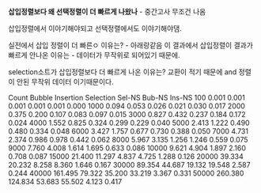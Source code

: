 **삽입정렬보다 왜 선택정렬이 더 빠르게 나왔나** - 중간고사 무조건 나옴

삽입정렬에서 이야기해야되고 선택정렬에서도 이야기해야댐.

실전에서 삽입 정렬이 더 빠른ㅇ 이유는? - 아래랑같음
이 결과에서 삽입정렬이 결과가 빠르게 안나온 이유는 - 데이터가 무작위로 되어있기 때문에.

selection소트가 삽입정렬보다 더 빠르게 나온 이유는? 교환이 적기 때문에 and 정렬이 안된 무작위 데이터 이기때문이다.

Count  Bubble Insertion Selection  Sel-NS  Bub-NS  Ins-NS 
100     0.001     0.001     0.001   0.001   0.001   0.000 
1000    0.094     0.053     0.026   0.021   0.030   0.017 
2000    0.375     0.200     0.107   0.083   0.097   0.015 
3000    0.827     0.432     0.237   0.184   0.172   0.024 
4000    1.552     0.825     0.324   0.299   0.229   0.040 
5000    2.413     1.222     0.490   0.480   0.334   0.048 
6000    3.427     1.757     0.677   0.730   0.388   0.050 
7000    4.731     2.374     0.986   0.978   0.442   0.062 
8000    5.967     3.135     1.256   1.246   0.559   0.075 
9000    7.760     4.008     1.614   1.695   0.633   0.086 
10000   9.621     4.904     1.897   2.160   0.708   0.087 
15000  21.400    11.297     4.837   4.725   1.288   0.126 
20000  39.334    20.232     8.258   8.360   1.646   0.167 
30000  89.354    44.687    19.132  19.548   2.587   0.244 
40000 161.495    79.322    35.200  33.219   3.367   0.331 
50000 260.380   124.834    53.683  55.502   4.123   0.417 



